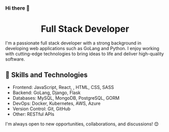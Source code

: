 ### Hi there 👋
<h1 style="text-align: center;"> Full Stack Developer </h1>
I'm a passionate full stack developer with a strong background in developing web applications such as GoLang and Python. 
I enjoy working with cutting-edge technologies to bring ideas to life and deliver high-quality software.
 
## 🚀 Skills and Technologies
- Frontend: JavaScript, React, , HTML, CSS, SASS
- Backend: GoLang, Django, Flask
- Databases: MySQL, MongoDB, PostgreSQL, GORM
- DevOps: Docker, Kubernetes, AWS, Azure
- Version Control: Git, GitHub
- Other: RESTful APIs
 
I'm always open to new opportunities, collaborations, and discussions! 😊
